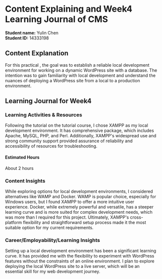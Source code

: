 # Content Explaining and Week4 Learning Journal of CMS

**Student name:** Yulin Chen  
**Student ID:** 14333198

## Content Explanation

For this practical , the goal was to establish a reliable local development environment for working on a dynamic WordPress site with a database. The intention was to gain familiarity with local development and understand the nuances of deploying a WordPress site from a local to a production environment.


## Learning Journal for Week4

### Learning Activities & Resources
Following the tutorial on the tutorial course, I chose XAMPP as my local development environment. It has comprehensive package, which includes Apache, MySQL, PHP, and Perl. Additionally, XAMPP's widespread use and strong community support provided assurance of reliability and accessibility of resources for troubleshooting.

#### Estimated Hours
About 2 hours

### Content Insights
While exploring options for local development environments, I considered alternatives like WAMP and Docker. WAMP is popular choice, especially for Windows users, but I found XAMPP to offer a more intuitive user experience.
Docker, while extremely powerful and versatile, has a steeper learning curve and is more suited for complex development needs, which was more than I required for this project.
Ultimately, XAMPP's cross-platform flexibility and straightforward setup process made it the most suitable option for my current requirements.

### Career/Employability/Learning Insights
Setting up a local development environment has been a significant learning curve. It has provided me with the flexibility to experiment with WordPress features without the constraints of an online environment. I plan to explore deploying the local WordPress site to a live server, which will be an essential skill for my web development journey.




